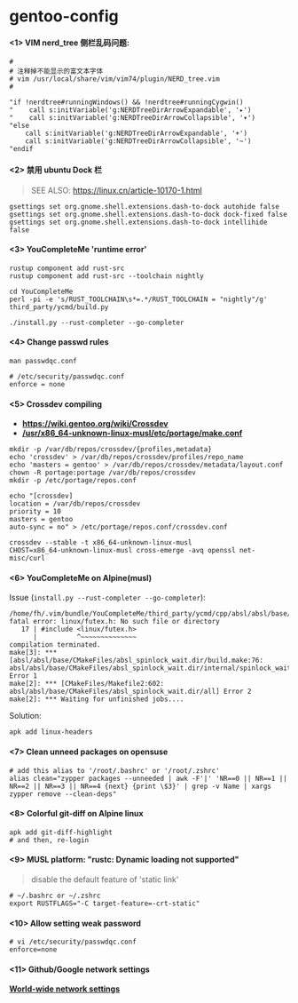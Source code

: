 # gentoo-config

#### <1> VIM nerd_tree 侧栏乱码问题:

```shell
#
# 注释掉不能显示的富文本字体
# vim /usr/local/share/vim/vim74/plugin/NERD_tree.vim
#

"if !nerdtree#runningWindows() && !nerdtree#runningCygwin()
"    call s:initVariable('g:NERDTreeDirArrowExpandable', '▸')
"    call s:initVariable('g:NERDTreeDirArrowCollapsible', '▾')
"else
    call s:initVariable('g:NERDTreeDirArrowExpandable', '+')
    call s:initVariable('g:NERDTreeDirArrowCollapsible', '~')
"endif
```

#### <2> 禁用 ubuntu Dock 栏

> SEE ALSO: https://linux.cn/article-10170-1.html

```
gsettings set org.gnome.shell.extensions.dash-to-dock autohide false
gsettings set org.gnome.shell.extensions.dash-to-dock dock-fixed false
gsettings set org.gnome.shell.extensions.dash-to-dock intellihide false
```

#### <3> YouCompleteMe 'runtime error'

```shell
rustup component add rust-src
rustup component add rust-src --toolchain nightly

cd YouCompleteMe
perl -pi -e 's/RUST_TOOLCHAIN\s*=.*/RUST_TOOLCHAIN = "nightly"/g' third_party/ycmd/build.py

./install.py --rust-completer --go-completer
```

#### <4> Change passwd rules

`man passwdqc.conf`

```shell
# /etc/security/passwdqc.conf
enforce = none
```

#### <5> Crossdev compiling

- **https://wiki.gentoo.org/wiki/Crossdev**
- [**/usr/x86_64-unknown-linux-musl/etc/portage/make.conf**](usr_x86_64-unknown-linux-musl_etc_portage_make.conf)

```shell
mkdir -p /var/db/repos/crossdev/{profiles,metadata}
echo 'crossdev' > /var/db/repos/crossdev/profiles/repo_name
echo 'masters = gentoo' > /var/db/repos/crossdev/metadata/layout.conf
chown -R portage:portage /var/db/repos/crossdev
mkdir -p /etc/portage/repos.conf

echo "[crossdev]
location = /var/db/repos/crossdev
priority = 10
masters = gentoo
auto-sync = no" > /etc/portage/repos.conf/crossdev.conf
 
crossdev --stable -t x86_64-unknown-linux-musl
CHOST=x86_64-unknown-linux-musl cross-emerge -avq openssl net-misc/curl
```

#### <6> YouCompleteMe on Alpine(musl)

Issue (`install.py --rust-completer --go-completer`):

```shell
/home/fh/.vim/bundle/YouCompleteMe/third_party/ycmd/cpp/absl/absl/base/internal/spinlock_linux.inc:17:10: fatal error: linux/futex.h: No such file or directory
   17 | #include <linux/futex.h>
      |          ^~~~~~~~~~~~~~~
compilation terminated.
make[3]: *** [absl/absl/base/CMakeFiles/absl_spinlock_wait.dir/build.make:76: absl/absl/base/CMakeFiles/absl_spinlock_wait.dir/internal/spinlock_wait.cc.o] Error 1
make[2]: *** [CMakeFiles/Makefile2:602: absl/absl/base/CMakeFiles/absl_spinlock_wait.dir/all] Error 2
make[2]: *** Waiting for unfinished jobs....
```

Solution:

```shell
apk add linux-headers
```

#### <7> Clean unneed packages on opensuse

```shell
# add this alias to '/root/.bashrc' or '/root/.zshrc'
alias clean="zypper packages --unneeded | awk -F'|' 'NR==0 || NR==1 || NR==2 || NR==3 || NR==4 {next} {print \$3}' | grep -v Name | xargs zypper remove --clean-deps"
```

#### <8> Colorful git-diff on Alpine linux

```shell
apk add git-diff-highlight
# and then, re-login
```

#### <9> MUSL platform: "rustc: Dynamic loading not supported"

> disable the default feature of 'static link'

```shell
# ~/.bashrc or ~/.zshrc
export RUSTFLAGS="-C target-feature=-crt-static"
```

#### <10> Allow setting weak password

```shell
# vi /etc/security/passwdqc.conf
enforce=none
```

#### <11> Github/Google network settings

[**World-wide network settings**](./github_google.md)
